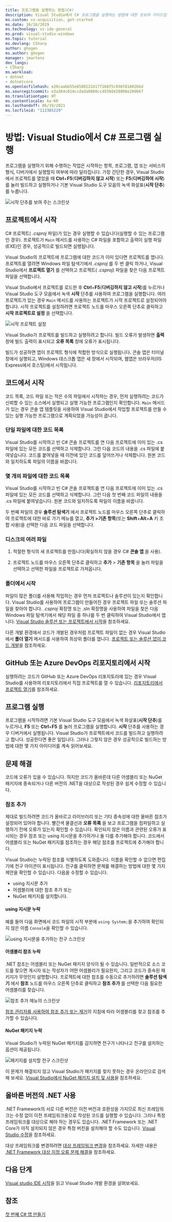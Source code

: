 ```yaml
---
title: 프로그램을 실행하는 방법(C#)
description: Visual Studio에서 C# 프로그램을 실행하는 방법에 대한 초보자 가이드입니다.
ms.custom: vs-acquisition, get-started
ms.date: 10/16/2019
ms.technology: vs-ide-general
ms.prod: visual-studio-windows
ms.topic: tutorial
ms.devlang: CSharp
author: ghogen
ms.author: ghogen
manager: jmartens
dev_langs:
- CSharp
ms.workload:
- dotnet
- dotnetcore
ms.openlocfilehash: e20caabb55e65801224177168f5c936f81402bbd
ms.sourcegitcommit: e3a364c014ccdada0860cc4930d428808e20d667
ms.translationtype: HT
ms.contentlocale: ko-KR
ms.lasthandoff: 06/19/2021
ms.locfileid: "112385229"
---
```

# <a name="how-to-run-a-c-program-in-visual-studio"></a>방법: Visual Studio에서 C# 프로그램 실행

프로그램을 실행하기 위해 수행하는 작업은 시작하는 항목, 프로그램, 앱 또는 서비스의 형식, 디버거에서 실행할지 여부에 따라 달라집니다. 가장 간단한 경우, Visual Studio에서 프로젝트를 열었을 때 **Ctrl**+**F5**(**디버깅하지 않고 시작**) 또는 **F5**(**디버깅하여 시작**)를 눌러 빌드하고 실행하거나 기본 Visual Studio 도구 모음의 녹색 화살표(**시작 단추**)를 누릅니다.

![시작 단추를 보여 주는 스크린샷](media/vs-start-button.png)

## <a name="starting-from-a-project"></a>프로젝트에서 시작

C# 프로젝트( *.csproj* 파일)가 있는 경우 실행할 수 있습니다(실행할 수 있는 프로그램인 경우). 프로젝트가 `Main` 메서드를 사용하는 C# 파일을 포함하고 출력이 실행 파일(EXE)인 경우, 성공적으로 빌드되면 실행됩니다.

Visual Studio의 프로젝트에 프로그램에 대한 코드가 이미 있다면 프로젝트를 엽니다. 프로젝트를 열려면 Windows 파일 탐색기에서 *.csproj* 를 두 번 클릭 하거나, Visual Studio에서 **프로젝트 열기** 를 선택하고 프로젝트( *.csproj*) 파일을 찾은 다음 프로젝트 파일을 선택합니다.

Visual Studio에서 프로젝트를 로드한 후 **Ctrl**+**F5**(**디버깅하지 않고 시작**)를 누르거나 Visual Studio 도구 모음에서 녹색 **시작** 단추를 사용하여 프로그램을 실행합니다.  여러 프로젝트가 있는 경우 `Main` 메서드를 사용하는 프로젝트가 시작 프로젝트로 설정되어야 합니다. 시작 프로젝트를 설정하려면 프로젝트 노드를 마우스 오른쪽 단추로 클릭하고 **시작 프로젝트로 설정** 을 선택합니다.

![시작 프로젝트 설정](media/set-as-startup-project.png)

Visual Studio가 프로젝트를 빌드하고 실행하려고 합니다.  빌드 오류가 발생하면 **출력** 창에 빌드 출력이 표시되고 **오류 목록** 창에 오류가 표시됩니다.

빌드가 성공하면 앱이 프로젝트 형식에 적합한 방식으로 실행됩니다. 콘솔 앱은 터미널 창에서 실행되고, Windows 데스크톱 앱은 새 창에서 시작되며, 웹앱은 브라우저(IIS Express에서 호스팅)에서 시작됩니다.

## <a name="starting-from-code"></a>코드에서 시작

코드 목록, 코드 파일 또는 적은 수의 파일에서 시작하는 경우, 먼저 실행하려는 코드가 신뢰할 수 있는 소스에서 실행되고 실행 가능한 프로그램인지 확인합니다. `Main` 메서드가 있는 경우 콘솔 앱 템플릿을 사용하여 Visual Studio에서 작업할 프로젝트를 만들 수 있는 실행 가능한 프로그램으로 계획되었을 가능성이 큽니다.

### <a name="code-listing-for-a-single-file"></a>단일 파일에 대한 코드 목록

Visual Studio를 시작하고 빈 C# 콘솔 프로젝트를 연 다음 프로젝트에 이미 있는 .cs 파일에 있는 모든 코드를 선택하고 삭제합니다. 그런 다음 코드의 내용을 .cs 파일에 붙여넣습니다. 코드를 붙여넣을 때 이전에 있던 코드를 덮어쓰거나 삭제합니다. 원본 코드와 일치하도록 파일의 이름을 바꿉니다.

### <a name="code-listings-for-a-few-files"></a>몇 개의 파일에 대한 코드 목록

Visual Studio를 시작하고 빈 C# 콘솔 프로젝트를 연 다음 프로젝트에 이미 있는 .cs 파일에 있는 모든 코드를 선택하고 삭제합니다. 그런 다음 첫 번째 코드 파일의 내용을 .cs 파일에 붙여넣습니다. 원본 코드와 일치하도록 파일의 이름을 바꿉니다. 

두 번째 파일의 경우 **솔루션 탐색기** 에서 프로젝트 노드를 마우스 오른쪽 단추로 클릭하여 프로젝트에 대한 바로 가기 메뉴를 열고, **추가 >기존 항목**(또는 **Shift**+**Alt**+**A** 키 조합 사용)을 선택한 다음 코드 파일을 선택합니다.

### <a name="multiple-files-on-disk"></a>디스크의 여러 파일

1. 적절한 형식의 새 프로젝트를 만듭니다(확실하지 않을 경우 C# **콘솔 앱** 을 사용).

2. 프로젝트 노드를 마우스 오른쪽 단추로 클릭하고 **추가** > **기존 항목** 을 눌러 파일을 선택하고 선택한 파일을 프로젝트로 가져옵니다.  

### <a name="starting-from-a-folder"></a>폴더에서 시작

파일이 많은 폴더를 사용해 작업하는 경우 먼저 프로젝트나 솔루션이 있는지 확인합니다.  Visual Studio를 사용하여 프로그램이 만들어진 경우 프로젝트 파일 또는 솔루션 파일을 찾아야 합니다. *.csproj* 확장명 또는 .sln 확장명을 사용하여 파일을 찾은 다음 Windows 파일 탐색기에서 해당 파일 중 하나를 두 번 클릭하여 Visual Studio에서 엽니다. [Visual Studio 솔루션 또는 프로젝트에서 시작](#starting-from-a-project)을 참조하세요.

다른 개발 환경에서 코드가 개발된 경우처럼 프로젝트 파일이 없는 경우 Visual Studio에서 **폴더 열기** 메서드를 사용하여 최상위 폴더를 엽니다. [프로젝트 또는 솔루션 없이 코드 개발](../../ide/develop-code-in-visual-studio-without-projects-or-solutions.md)을 참조하세요.

## <a name="starting-from-a-github-or-azure-devops-repo"></a>GitHub 또는 Azure DevOps 리포지토리에서 시작

실행하려는 코드가 GitHub 또는 Azure DevOps 리포지토리에 있는 경우 Visual Studio를 사용하여 리포지토리에서 직접 프로젝트를 열 수 있습니다. [리포지토리에서 프로젝트 열기](../tutorial-open-project-from-repo.md)를 참조하세요.

## <a name="run-the-program"></a>프로그램 실행

프로그램을 시작하려면 기본 Visual Studio 도구 모음에서 녹색 화살표(**시작 단추**)를 누르거나, **F5** 또는 **Ctrl**+**F5** 를 눌러 프로그램을 실행합니다. **시작** 단추를 사용하는 경우 디버거에서 실행됩니다.  Visual Studio가 프로젝트에서 코드를 빌드하고 실행하려고 합니다.  성공한다면 좋은 일입니다. 그러나 그렇지 않은 경우 성공적으로 빌드하는 방법에 대한 몇 가지 아이디어를 계속 읽어보세요.

## <a name="troubleshooting"></a>문제 해결

코드에 오류가 있을 수 있습니다. 하지만 코드가 올바른데 다른 어셈블리 또는 NuGet 패키지에 종속되거나 다른 버전의 .NET을 대상으로 작성된 경우 쉽게 수정할 수 있습니다.

### <a name="add-references"></a>참조 추가

제대로 빌드하려면 코드가 올바르고 라이브러리 또는 기타 종속성에 대한 올바른 참조가 설정되어 있어야 합니다. 빨간색 물결선과 **오류 목록** 을 보고 프로그램을 컴파일하고 실행하기 전에 오류가 있는지 확인할 수 있습니다. 확인되지 않은 이름과 관련된 오류가 표시되는 경우 참조 또는 using 지시문을 추가하거나 둘 다를 추가해야 합니다. 코드에서 어셈블리 또는 NuGet 패키지를 참조하는 경우 해당 참조를 프로젝트에 추가해야 합니다.

Visual Studio는 누락된 참조를 식별하도록 도와줍니다. 이름을 확인할 수 없으면 편집기에 전구 아이콘이 표시됩니다. 전구를 클릭하면 문제를 해결하는 방법에 대한 몇 가지 제안을 확인할 수 있습니다. 다음을 수정할 수 있습니다.

- using 지시문 추가
- 어셈블리에 대한 참조 추가 또는
- NuGet 패키지를 설치합니다.

#### <a name="missing-using-directive"></a>using 지시문 누락

예를 들어 다음 화면에서 코드 파일의 시작 부분에 `using System;`을 추가하여 확인되지 않은 이름 `Console`을 확인할 수 있습니다.

![using 지시문을 추가하는 전구 스크린샷](media/name-does-not-exist2.png)

#### <a name="missing-assembly-reference"></a>어셈블리 참조 누락

.NET 참조는 어셈블리 또는 NuGet 패키지 양식이 될 수 있습니다. 일반적으로 소스 코드를 찾으면 게시자 또는 작성자가 어떤 어셈블리가 필요한지, 그리고 코드가 종속된 패키지가 무엇인지 설명합니다. 프로젝트에 대한 참조를 수동으로 추가하려면 **솔루션 탐색기** 에서 **참조** 노드를 마우스 오른쪽 단추로 클릭하고 **참조 추가** 를 선택한 다음 필요한 어셈블리를 찾습니다.

![참조 추가 메뉴의 스크린샷](media/add-reference.png)

[참조 관리자를 사용하여 참조 추가 또는 제거](../../ide/how-to-add-or-remove-references-by-using-the-reference-manager.md)의 지침에 따라 어셈블리를 찾고 참조를 추가할 수 있습니다.

#### <a name="missing-nuget-package"></a>NuGet 패키지 누락

Visual Studio가 누락된 NuGet 패키지를 감지하면 전구가 나타나고 전구를 설치하는 옵션이 제공됩니다.

![패키지를 설치할 전구 스크린샷](media/lightbulb-add-package.png)

이 문제가 해결되지 않고 Visual Studio가 패키지를 찾지 못하는 경우 온라인으로 검색해 보세요. [Visual Studio에서 NuGet 패키지 설치 및 사용](/nuget/quickstart/install-and-use-a-package-in-visual-studio)을 참조하세요.

## <a name="use-the-right-version-of-net"></a>올바른 버전의 .NET 사용

.NET Framework의 서로 다른 버전은 이전 버전과 호환성을 가지므로 최신 프레임워크는 수정 없이 이전 프레임워크용으로 작성된 코드를 실행할 수 있습니다. 그러나 특정 프레임워크를 대상으로 해야 하는 경우도 있습니다. .NET Framework 또는 .NET Core가 아직 설치되지 않은 경우 특정 버전을 설치해야 할 수도 있습니다. [Visual Studio 수정](../../install/modify-visual-studio.md)을 참조하세요.

대상 프레임워크를 변경하려면 [대상 프레임워크 변경](../../ide/visual-studio-multi-targeting-overview.md#select-a-target-framework-version)을 참조하세요. 자세한 내용은 [.NET Framework 대상 지정 오류 문제 해결](../../msbuild/troubleshooting-dotnet-framework-targeting-errors.md)을 참조하세요.

## <a name="next-steps"></a>다음 단계

[Visual studio IDE 시작](../visual-studio-ide.md)을 읽고 Visual Studio 개발 환경을 살펴보세요.

## <a name="see-also"></a>참조

[첫 번째 C# 앱 만들기](tutorial-console.md)

